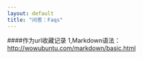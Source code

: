 ```yaml
---
layout: default
title: "问答：Faqs"
---
```


####作为url收藏记录
1,Markdown语法：<http://wowubuntu.com/markdown/basic.html>  

<!-- Blog Comments -->
<div class="media">
  <!-- UY BEGIN -->
  <div id="uyan_frame">
  </div>
  <script type="text/javascript" src="http://v2.uyan.cc/code/uyan.js?uid=1511840">
  </script>
  <!-- UY END -->
</div>
